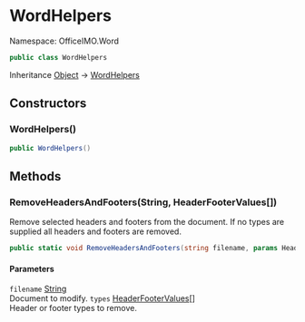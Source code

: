 # WordHelpers

Namespace: OfficeIMO.Word

```csharp
public class WordHelpers
```

Inheritance [Object](https://docs.microsoft.com/en-us/dotnet/api/system.object) → [WordHelpers](./officeimo.word.wordhelpers.md)

## Constructors

### **WordHelpers()**

```csharp
public WordHelpers()
```

## Methods

### **RemoveHeadersAndFooters(String, HeaderFooterValues[])**

Remove selected headers and footers from the document. If no types are supplied all headers and footers are removed.

```csharp
public static void RemoveHeadersAndFooters(string filename, params HeaderFooterValues[] types)
```

#### Parameters

`filename` [String](https://docs.microsoft.com/en-us/dotnet/api/system.string)<br>
Document to modify.
`types` [HeaderFooterValues](https://learn.microsoft.com/dotnet/api/documentformat.openxml.wordprocessing.headerfootervalues)[]<br>
Header or footer types to remove.
